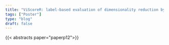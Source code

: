 ```yaml
---
title: "ViScoreR: label-based evaluation of dimensionality reduction by detecting local distortions"
tags: ["Poster"]
type: "blog"
draft: false
---
```


{{< abstracts paper="paperp12">}}


